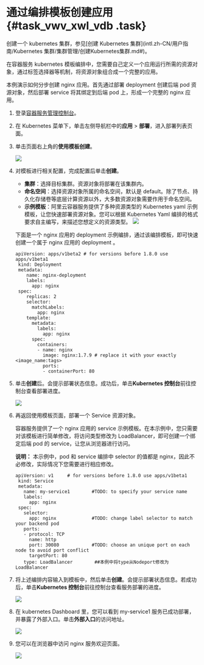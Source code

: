 # 通过编排模板创建应用 {#task_vwv_xwl_vdb .task}

创建一个 kubernetes 集群，参见[创建 Kubernetes 集群](intl.zh-CN/用户指南/Kubernetes 集群/集群管理/创建Kubernetes集群.md#)。

在容器服务 kubernetes 模板编排中，您需要自己定义一个应用运行所需的资源对象，通过标签选择器等机制，将资源对象组合成一个完整的应用。

本例演示如何分步创建 nginx 应用。首先通过部署 deployment 创建后端 pod 资源对象，然后部署 service 将其绑定到后端 pod 上，形成一个完整的 nginx 应用。

1.  登录[容器服务管理控制台](https://cs.console.aliyun.com)。 
2.  在 Kubernetes 菜单下，单击左侧导航栏中的**应用** \> **部署**，进入部署列表页面。 
3.  单击页面右上角的**使用模板创建**。 

    ![](http://static-aliyun-doc.oss-cn-hangzhou.aliyuncs.com/assets/img/6896/4399_zh-CN.png)

4.  对模板进行相关配置，完成配置后单击**创建**。 

    -   **集群**：选择目标集群。资源对象将部署在该集群内。
    -   **命名空间**：选择资源对象所属的命名空间，默认是 default。除了节点、持久化存储卷等底层计算资源以外，大多数资源对象需要作用于命名空间。
    -   **示例模板**：阿里云容器服务提供了多种资源类型的 Kubernetes yaml 示例模板，让您快速部署资源对象。您可以根据 Kubernetes Yaml 编排的格式要求自主编写，来描述您想定义的资源类型。
    ![](http://static-aliyun-doc.oss-cn-hangzhou.aliyuncs.com/assets/img/6896/4400_zh-CN.png)

    下面是一个 nginx 应用的 deployment 示例编排，通过该编排模板，即可快速创建一个属于 nginx 应用的 deployment 。

    ```
    apiVersion: apps/v1beta2 # for versions before 1.8.0 use apps/v1beta1
     kind: Deployment
     metadata:
        name: nginx-deployment
        labels:
          app: nginx
     spec:
        replicas: 2
        selector:
          matchLabels:
            app: nginx
        template:
          metadata:
            labels:
              app: nginx
          spec:
            containers:
            - name: nginx
              image: nginx:1.7.9 # replace it with your exactly <image_name:tags>
              ports:
              - containerPort: 80
    ```

5.  单击**创建**后。会提示部署状态信息。成功后，单击**Kubernetes 控制台**前往控制台查看部署进度。 

    ![](http://static-aliyun-doc.oss-cn-hangzhou.aliyuncs.com/assets/img/6896/4401_zh-CN.png)

6.  再返回使用模板页面，部署一个 Service 资源对象。 

    容器服务提供了一个 nginx 应用的 service 示例模板。在本示例中，您只需要对该模板进行简单修改，将访问类型修改为 LoadBalancer，即可创建一个绑定后端 pod 的 service，让您从浏览器进行访问。

    **说明：** 本示例中，pod 和 service 编排中 selector 的值都是 nginx，因此不必修改，实际情况下您需要进行相应修改。

    ```
    apiVersion: v1     # for versions before 1.8.0 use apps/v1beta1
     kind: Service
     metadata:
       name: my-service1        #TODO: to specify your service name
       labels:
         app: nginx
     spec:
       selector:
         app: nginx             #TODO: change label selector to match your backend pod
       ports:
       - protocol: TCP
         name: http
         port: 30080            #TODO: choose an unique port on each node to avoid port conflict
         targetPort: 80
       type: LoadBalancer        ##本例中将type从Nodeport修改为LoadBalancer
    ```

7.  将上述编排内容输入到模板中，然后单击**创建**。会提示部署状态信息。若成功后，单击**Kubernetes 控制台**前往控制台查看服务部署的进度。 

    ![](http://static-aliyun-doc.oss-cn-hangzhou.aliyuncs.com/assets/img/6896/4402_zh-CN.png)

8.  在 kubernetes Dashboard 里，您可以看到 my-service1 服务已成功部署，并暴露了外部入口。单击**外部入口**的访问地址。 

    ![](http://static-aliyun-doc.oss-cn-hangzhou.aliyuncs.com/assets/img/6896/4407_zh-CN.png)

9.  您可以在浏览器中访问 nginx 服务欢迎页面。 

    ![](http://static-aliyun-doc.oss-cn-hangzhou.aliyuncs.com/assets/img/6896/4408_zh-CN.png)


